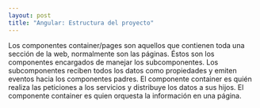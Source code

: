 ```yaml
---
layout: post
title: "Angular: Estructura del proyecto"
---
```

Los componentes container/pages son aquellos que contienen toda una sección de la web, normalmente son las páginas.<!--more--> Éstos son los componentes encargados de manejar los subcomponentes. Los subcomponentes reciben todos los datos como propiedades y emiten eventos hacia los componentes padres. El componente container es quién realiza las peticiones a los servicios y distribuye los datos a sus hijos. El componente container es quien orquesta la información en una página. 
